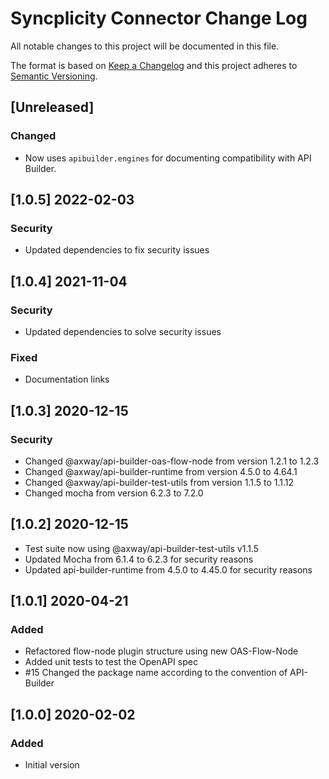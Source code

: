 # Syncplicity Connector Change Log
All notable changes to this project will be documented in this file.

The format is based on [Keep a Changelog](http://keepachangelog.com/)
and this project adheres to [Semantic Versioning](http://semver.org/).

## [Unreleased]
### Changed
- Now uses `apibuilder.engines` for documenting compatibility with API Builder.

## [1.0.5] 2022-02-03
### Security
- Updated dependencies to fix security issues

## [1.0.4] 2021-11-04
### Security
- Updated dependencies to solve security issues

### Fixed
- Documentation links

## [1.0.3] 2020-12-15
### Security
- Changed @axway/api-builder-oas-flow-node from version 1.2.1 to 1.2.3
- Changed @axway/api-builder-runtime from version 4.5.0 to 4.64.1
- Changed @axway/api-builder-test-utils from version 1.1.5 to 1.1.12
- Changed mocha from version 6.2.3 to 7.2.0

## [1.0.2] 2020-12-15
- Test suite now using @axway/api-builder-test-utils v1.1.5
- Updated Mocha from 6.1.4 to 6.2.3 for security reasons
- Updated api-builder-runtime from 4.5.0 to 4.45.0 for security reasons

## [1.0.1] 2020-04-21
### Added
- Refactored flow-node plugin structure using new OAS-Flow-Node
- Added unit tests to test the OpenAPI spec
- #15 Changed the package name according to the convention of API-Builder

## [1.0.0] 2020-02-02
### Added
- Initial version